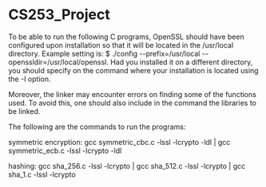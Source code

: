 # CS253_Project

To be able to run the following C programs, OpenSSL should have been configured upon installation so that it will be located in the /usr/local directory. Example setting is: $ ./config --prefix=/usr/local --openssldir=/usr/local/openssl. Had you installed it on a different directory, you should specify on the command where your installation is located using the -I option. 

Moreover, the linker may encounter errors on finding some of the functions used. To avoid this, one should also include in the command the libraries to be linked.

The following are the commands to run the programs:

symmetric encryption: gcc symmetric_cbc.c -lssl -lcrypto -ldl | gcc symmetric_ecb.c -lssl -lcrypto -ldl

hashing: gcc sha_256.c -lssl -lcrypto | gcc sha_512.c -lssl -lcrypto | gcc sha_1.c -lssl -lcrypto
